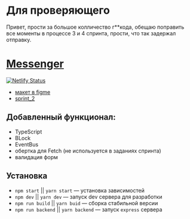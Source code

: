 # Для проверяющего
Привет, прости за большое колличество г**кода, обещаю поправить все моменты в процессе 3 и 4 спринта, прости, что так задержал отправку.

# [Messenger](https://distracted-bell-22dc51.netlify.app)

[![Netlify Status](https://api.netlify.com/api/v1/badges/46e58094-f587-4fdf-a298-6fa244eab314/deploy-status)](https://app.netlify.com/sites/distracted-bell-22dc51/deploys)

- [макет в figme](https://www.figma.com/file/lToVz5nCcFLJKMIpqYsvEg/Messanger?node-id=0%3A1)
- [sprint_2](https://github.com/TabulaWeb/middle.messenger.praktikum.yandex/pull/14)

## Добавленный функционал:
* TypeScript
* BLock
* EventBus
* обертка для Fetch (не используется в заданиях спринта)
* валидация форм

## Установка
- `npm start` || `yarn start` — установка зависимостей
- `npm dev` || `yarn dev` — запуск dev сервера для разработки
- `npm run build` || `yarn buid` — сборка стабильной версии
- `npm run backend` || `yarn backend` — запуск `express` сервера
